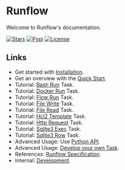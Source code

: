 # Runflow

Welcome to Runflow's documentation.

[![Stars](https://img.shields.io/github/stars/soasme/runflow?style=social)](https://github.com/soasme/runflow)
[![Pypi](https://img.shields.io/pypi/v/runflow?style=social)](https://pypi.org/project/runflow/)
[![License](https://img.shields.io/github/license/soasme/runflow?style=social)](https://github.com/soasme/runflow/blob/main/LICENSE)

## Links

* Get started with [Installation](installation.md).
* Get an overview with the [Quick Start](quickstart.md).
* Tutorial: [Bash Run](tasks/bash-run.md) Task.
* Tutorial: [Docker Run](tasks/docker-run.md) Task.
* Tutorial: [Flow Run](tasks/flow-run.md) Task.
* Tutorial: [File Write](tasks/file-write.md) Task.
* Tutorial: [File Read](tasks/file-read.md) Task.
* Tutorial: [Hcl2 Template](tasks/hcl2-template.md) Task.
* Tutorial: [Http Request](tasks/http-request.md) Task.
* Tutorial: [Sqlite3 Exec](tasks/sqlite3-exec.md) Task.
* Tutorial: [Sqlite3 Row](tasks/sqlite3-row.md) Task.
* Advanced Usage: Use [Python API](python-api.md).
* Advanced Usage: [Develop your own Task](customize-task.md).
* References: [Runflow Specification](flow-spec.md).
* Internal: [Development](dev.md).
